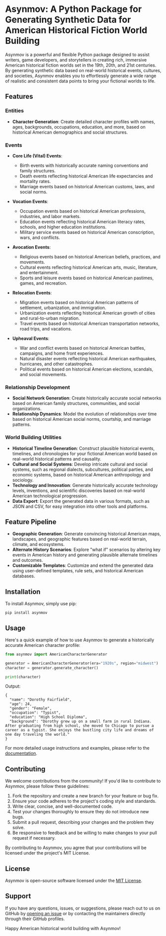 # Asynmov: A Python Package for Generating Synthetic Data for American Historical Fiction World Building

Asynmov is a powerful and flexible Python package designed to assist writers, game developers, and storytellers in creating rich, immersive American historical fiction worlds set in the 19th, 20th, and 21st centuries. By generating synthetic data based on real-world historical events, cultures, and societies, Asynmov enables you to effortlessly generate a wide range of realistic and consistent data points to bring your fictional worlds to life.

## Features

### Entities

- **Character Generation**: Create detailed character profiles with names, ages, backgrounds, occupations, education, and more, based on historical American demographics and social structures.

### Events

- **Core Life (Vital) Events**:
  - Birth events with historically accurate naming conventions and family structures.
  - Death events reflecting historical American life expectancies and mortality rates.
  - Marriage events based on historical American customs, laws, and social norms.

- **Vocation Events**:
  - Occupation events based on historical American professions, industries, and labor markets.
  - Education events reflecting historical American literacy rates, schools, and higher education institutions.
  - Military service events based on historical American conscription, wars, and conflicts.

- **Avocation Events**:
  - Religious events based on historical American beliefs, practices, and movements.
  - Cultural events reflecting historical American arts, music, literature, and entertainment.
  - Sports and leisure events based on historical American pastimes, games, and recreation.

- **Relocation Events**:
  - Migration events based on historical American patterns of settlement, urbanization, and immigration.
  - Urbanization events reflecting historical American growth of cities and rural-to-urban migration.
  - Travel events based on historical American transportation networks, road trips, and vacations.

- **Upheaval Events**:
  - War and conflict events based on historical American battles, campaigns, and home front experiences.
  - Natural disaster events reflecting historical American earthquakes, hurricanes, and other catastrophes.
  - Political events based on historical American elections, scandals, and social movements.

### Relationship Development

- **Social Network Generation**: Create historically accurate social networks based on American family structures, communities, and social organizations.
- **Relationship Dynamics**: Model the evolution of relationships over time based on historical American social norms, courtship, and marriage patterns.

### World Building Utilities

- **Historical Timeline Generation**: Construct plausible historical events, timelines, and chronologies for your fictional American world based on real-world historical patterns and causality.
- **Cultural and Social Systems**: Develop intricate cultural and social systems, such as regional dialects, subcultures, political parties, and economic systems, based on historical American anthropology and sociology.
- **Technology and Innovation**: Generate historically accurate technology levels, inventions, and scientific discoveries based on real-world American technological progression.
- **Data Export**: Export the generated data in various formats, such as JSON and CSV, for easy integration into other tools and platforms.

## Feature Pipeline

- **Geographic Generation**: Generate convincing historical American maps, landscapes, and geographic features based on real-world terrain, climate, and ecosystems.
- **Alternate History Scenarios**: Explore "what if" scenarios by altering key events in American history and generating plausible alternate timelines and outcomes.
- **Customizable Templates**: Customize and extend the generated data using user-defined templates, rule sets, and historical American databases.

## Installation

To install Asynmov, simply use pip:

```
pip install asynmov
```

## Usage

Here's a quick example of how to use Asynmov to generate a historically accurate American character profile:

```python
from asynmov import AmericanCharacterGenerator

generator = AmericanCharacterGenerator(era="1920s", region="midwest")
character = generator.generate_character()

print(character)
```

Output:
```
{
  "name": "Dorothy Fairfield",
  "age": 24,
  "gender": "Female",
  "occupation": "Typist",
  "education": "High School Diploma",
  "background": "Dorothy grew up on a small farm in rural Indiana. After graduating from high school, she moved to Chicago to pursue a career as a typist. She enjoys the bustling city life and dreams of one day traveling the world."
}
```

For more detailed usage instructions and examples, please refer to the [documentation](https://github.com/yourusername/asynmov/docs).

## Contributing

We welcome contributions from the community! If you'd like to contribute to Asynmov, please follow these guidelines:

1. Fork the repository and create a new branch for your feature or bug fix.
2. Ensure your code adheres to the project's coding style and standards.
3. Write clear, concise, and well-documented code.
4. Test your changes thoroughly to ensure they do not introduce new bugs.
5. Submit a pull request, describing your changes and the problem they solve.
6. Be responsive to feedback and be willing to make changes to your pull request if necessary.

By contributing to Asynmov, you agree that your contributions will be licensed under the project's MIT License.

## License

Asynmov is open-source software licensed under the [MIT License](https://github.com/yourusername/asynmov/LICENSE).

## Support

If you have any questions, issues, or suggestions, please reach out to us on GitHub by [opening an issue](https://github.com/yourusername/asynmov/issues) or by contacting the maintainers directly through their GitHub profiles.

Happy American historical world building with Asynmov!
